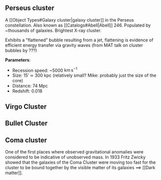 ## Perseus cluster
A [[Object Types#Galaxy cluster|galaxy cluster]] in the Perseus constellation. Also known as [[Catalogs#Abell|Abell]] 246. Populated by ~thousands of galaxies. Brightest X-ray cluster.

Exhibits a "flattened" bubble resulting from a jet, flattening is evidence of efficient energy transfer via gravity waves (from MAT talk on cluster bubbles by ???)

**Parameters**:
- Recession speed: ~5000 $\mathrm{km}\,\mathrm{s}^{-1}$ 
- Size: $15'$ $\simeq$ $300$ kpc (relatively small? Mike: probably just the size of the core)
- Distance: 74 Mpc 
- Redshift: 0.018


## Virgo Cluster


## Bullet Cluster


## Coma cluster
One of the first places where observed gravitational anomalies were considered to be indicative of unobserved mass. In 1933 Fritz Zwicky showed that the galaxies of the Coma Cluster were moving too fast for the cluster to be bound together by the visible matter of its galaxies $\implies$ [[Dark matter]].